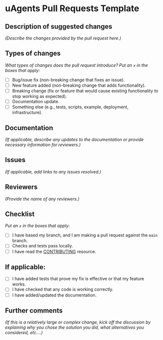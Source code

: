 # uAgents Pull Requests Template

## Description of suggested changes

_(Describe the changes provided by the pull request here.)_

## Types of changes

_What types of changes does the pull request introduce? Put an `x` in the boxes that apply:_

- [ ] Bug/issue fix (non-breaking change that fixes an issue).
- [ ] New feature added (non-breaking change that adds functionality).
- [ ] Breaking change (fix or feature that would cause existing functionality to stop working as expected).
- [ ] Documentation update.
- [ ] Something else (e.g., tests, scripts, example, deployment, infrastructure).

## Documentation

_(If applicable, describe any updates to the documentation or provide necessary information for reviewers.)_

## Issues

_(If applicable, add links to any issues resolved.)_

## Reviewers 

_(Provide the name of any reviewers.)_

## Checklist

_Put an `x` in the boxes that apply:_

- [ ]  I have based my branch, and I am making a pull request against the `main` branch.
- [ ] Checks and tests pass locally.
- [ ] I have read the [CONTRIBUTING](CONTRIBUTING.md) resource.

## If applicable: 

- [ ] I have added tests that prove my fix is effective or that my feature works.
- [ ] I have checked that any code is working correctly.
- [ ] I have added/updated the documentation.

## Further comments

_(If this is a relatively large or complex change, kick off the discussion by explaining why you chose the solution you did, what alternatives you considered, etc....)_
